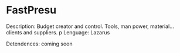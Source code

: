 # FastPresu

Description:
Budget creator and control. Tools, man power, material... clients and suppliers.
p
Lenguage:
Lazarus

Detendences:
coming soon
